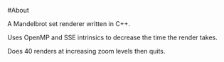#About

A Mandelbrot set renderer written in C++.

Uses OpenMP and SSE intrinsics to decrease the time the render takes.

Does 40 renders at increasing zoom levels then quits.
